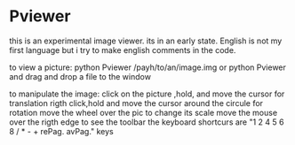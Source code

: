 Pviewer
=======

this is an experimental image viewer. its in an early state. English is not my first language but i try to make english comments in the code.

to view a picture:
  python Pviewer /payh/to/an/image.img
  or
  python Pviewer
  and drag and drop a file to the window
  
to manipulate the image:
  click on the picture ,hold, and move the cursor for translation
  rigth click,hold and move the cursor around the circule for rotation
  move the wheel over the pic to change its scale
  move the mouse over the rigth edge to see the toolbar
  the keyboard shortcurs are "1 2 4 5 6 8 / * - +  rePag. avPag." keys

